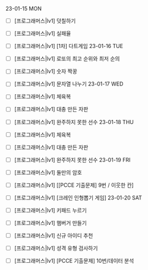 23-01-15 MON

- [ ] [프로그래머스|lv1] 덧칠하기
- [ ] [프로그래머스|lv1] 실패율
- [ ] [프로그래머스|lv1] [1차] 다트게임
23-01-16 TUE

- [ ] [프로그래머스|lv1] 로또의 최고 순위와 최저 순의
- [ ] [프로그래머스|lv1] 숫자 짝꿍
- [ ] [프로그래머스|lv1] 문자열 나누기
23-01-17 WED

- [ ] [프로그래머스|lv1] 체육복
- [ ] [프로그래머스|lv1] 대충 만든 자판
- [ ] [프로그래머스|lv1] 완주하지 못한 선수
23-01-18 THU

- [ ] [프로그래머스|lv1] 체육복
- [ ] [프로그래머스|lv1] 대충 만든 자판
- [ ] [프로그래머스|lv1] 완주하지 못한 선수
23-01-19 FRI

- [ ] [프로그래머스|lv1] 둘만의 암호
- [ ] [프로그래머스|lv1] [[PCCE 기출문제] 9번 / 이웃한 칸]
- [ ] [프로그래머스|lv1] [크레인 인형뽑기 게임]
23-01-20 SAT

- [ ] [프로그래머스|lv1] 키패드 누르기
- [ ] [프로그래머스|lv1] 햄버거 만들기
- [ ] [프로그래머스|lv1] 신규 아이디 추천
- [ ] [프로그래머스|lv1] 성격 유형 검사하기
- [ ] [프로그래머스|lv1] [PCCE 기출문제] 10번/데이터 분석